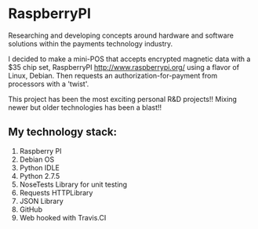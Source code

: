 RaspberryPI
===========

Researching and developing concepts around hardware and software solutions 
within the payments technology industry. 


I decided to make a mini-POS that accepts encrypted magnetic data with 
a $35 chip set, RaspberryPI http://www.raspberrypi.org/ using a flavor 
of Linux, Debian. Then requests an authorization-for-payment from processors 
with a 'twist'. 


This project has been the most exciting personal R&amp;D projects!! Mixing 
newer but older technologies has been a blast!!

My technology stack:
-------------------

1) Raspberry PI
2) Debian OS
3) Python IDLE 
4) Python 2.7.5 
5) NoseTests Library for unit testing
6) Requests HTTPLibrary
7) JSON Library 
8) GitHub 
9) Web hooked with Travis.CI
